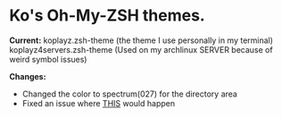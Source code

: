 # Ko's Oh-My-ZSH themes.

**Current:**
koplayz.zsh-theme (the theme I use personally in my terminal)
koplayz4servers.zsh-theme (Used on my archlinux SERVER because of weird symbol issues)

**Changes:**
- Changed the color to spectrum(027) for the directory area
- Fixed an issue where [THIS](https://imgur.com/a/c1zu5XF) would happen